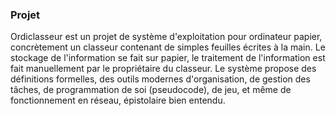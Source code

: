 ### Projet

Ordiclasseur est un projet de système d'exploitation pour ordinateur papier, concrètement un classeur contenant de simples feuilles écrites à la main. Le stockage de l'information se fait sur papier, le traitement de l'information est fait manuellement par le propriétaire du classeur. Le système propose des définitions formelles, des outils modernes d'organisation, de gestion des tâches, de programmation de soi (pseudocode), de jeu, et même de fonctionnement en réseau, épistolaire bien entendu.

